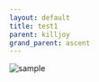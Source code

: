 ```yaml
---
layout: default
title: test1
parent: killjoy
grand_parent: ascent
---
```


![sample](/valo-st-point/image/valorant_sample.png)